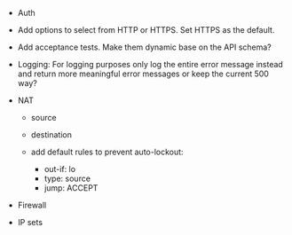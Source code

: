 
- Auth

- Add options to select from HTTP or HTTPS. Set HTTPS as the default.

- Add acceptance tests. Make them dynamic base on the API schema?

- Logging: For logging purposes only log the entire error message instead and return
 more meaningful error messages or keep the current 500 way?

- NAT
	- source
	- destination

	- add default rules to prevent auto-lockout:
		- out-if: lo
		- type: source
		- jump: ACCEPT

- Firewall

- IP sets